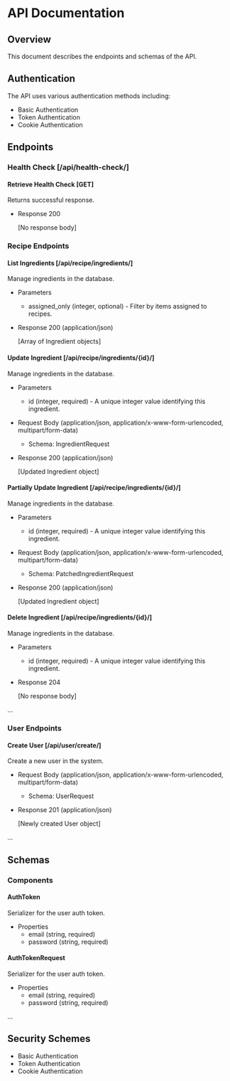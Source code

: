 # API Documentation

## Overview

This document describes the endpoints and schemas of the API.

## Authentication

The API uses various authentication methods including:

- Basic Authentication
- Token Authentication
- Cookie Authentication

## Endpoints

### Health Check [/api/health-check/]

#### Retrieve Health Check [GET]

Returns successful response.

+ Response 200

    [No response body]

### Recipe Endpoints

#### List Ingredients [/api/recipe/ingredients/]

Manage ingredients in the database.

+ Parameters
    + assigned_only (integer, optional) - Filter by items assigned to recipes.

+ Response 200 (application/json)

    [Array of Ingredient objects]

#### Update Ingredient [/api/recipe/ingredients/{id}/]

Manage ingredients in the database.

+ Parameters
    + id (integer, required) - A unique integer value identifying this ingredient.

+ Request Body (application/json, application/x-www-form-urlencoded, multipart/form-data)
    + Schema: IngredientRequest

+ Response 200 (application/json)

    [Updated Ingredient object]

#### Partially Update Ingredient [/api/recipe/ingredients/{id}/]

Manage ingredients in the database.

+ Parameters
    + id (integer, required) - A unique integer value identifying this ingredient.

+ Request Body (application/json, application/x-www-form-urlencoded, multipart/form-data)
    + Schema: PatchedIngredientRequest

+ Response 200 (application/json)

    [Updated Ingredient object]

#### Delete Ingredient [/api/recipe/ingredients/{id}/]

Manage ingredients in the database.

+ Parameters
    + id (integer, required) - A unique integer value identifying this ingredient.

+ Response 204

    [No response body]

...

### User Endpoints

#### Create User [/api/user/create/]

Create a new user in the system.

+ Request Body (application/json, application/x-www-form-urlencoded, multipart/form-data)
    + Schema: UserRequest

+ Response 201 (application/json)

    [Newly created User object]

...

## Schemas

### Components

#### AuthToken

Serializer for the user auth token.

+ Properties
    + email (string, required)
    + password (string, required)

#### AuthTokenRequest

Serializer for the user auth token.

+ Properties
    + email (string, required)
    + password (string, required)

...

## Security Schemes

- Basic Authentication
- Token Authentication
- Cookie Authentication
